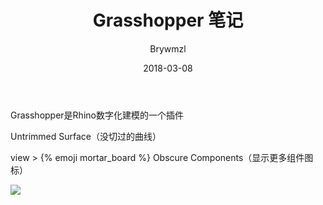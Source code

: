 ﻿---
layout:     post
title:      Grasshopper 笔记
date:       2018-03-08
author:     Brywmzl
tags: [Rhino,Grasshopper]
categories: [三维建模]
---
Grasshopper是Rhino数字化建模的一个插件

<!--more-->


Untrimmed Surface（没切过的曲线）

view > {% emoji mortar_board %} Obscure Components（显示更多组件图标）

![](/img/Rhino/Grasshopper/1.png)